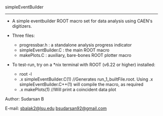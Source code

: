 simpleEventBuilder
******************

* A simple eventbuilder ROOT macro set for data analysis using CAEN's digitizers.
* Three files:
	- progressbar.h : a standalone analysis progress indicator
	- simpleEventBuilder.C : the main ROOT macro
	- makePlots.C : auxiliary, bare-bones ROOT plotter macro 
	
* To test-run, try on a *nix terminal with ROOT (v6.22 or higher) installed:
	- root -l
	- .x simpleEventBuilder.C(1)  //Generates run_1_builtFile.root.  Using .x simpleEventBuilder.C++(1) will compile the macro, as required
	- .x makePlots(1) //Will print a coincident data plot

Author:
Sudarsan B

E-mail:
sbalak2@lsu.edu
bsudarsan92@gmail.com

